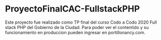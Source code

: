 # ProyectoFinalCAC-FullstackPHP

Este proyecto fue realizado como TP final del curso Codo a Codo 2020 Full stack PHP del Gobierno de la Ciudad. 
Para poder ver el contentido y su funcionamiento en produccion pueden ingresar en portillonancy.com.
